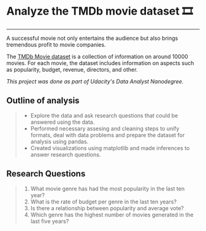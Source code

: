 
# Analyze the TMDb movie dataset 🎞
----

A successful movie not only entertains the audience but also brings tremendous profit to movie companies.

The [TMDb Movie dataset](https://github.com/Amjad-M/tmdb-Movies-DAND-/blob/master/tmdb-movies.csv) is a collection of information on around 10000 movies. For each movie, the dataset includes information on aspects such as popularity, budget, revenue, directors, and other.

*This project was done as part of Udacity's Data Analyst Nanodegree.*


## Outline of analysis
>* Explore the data and ask research questions that could be answered using the data.
>* Performed necessary assesing and  cleaning steps to unify formats, deal with data problems and prepare the dataset for analysis using pandas.
>* Created visualizations using matplotlib and made inferences to answer research questions.


## Research Questions
> 1. What movie genre has had the most popularity in the last ten year?
> 2. What is the rate of budget per genre in the last ten years?
> 3. Is there a relationship between popularity and average vote?
> 4. Which genre has the highest number of movies generated in the last five years?
